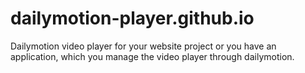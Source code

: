 # dailymotion-player.github.io
Dailymotion video player for your website project or you have an application, which you manage the video player through dailymotion.
